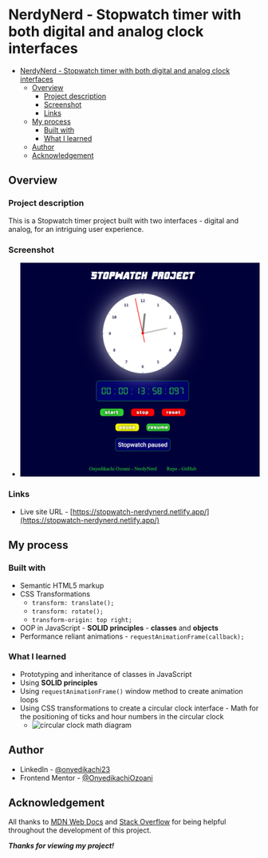 <!-- @format -->

# NerdyNerd - Stopwatch timer with both digital and analog clock interfaces

- [NerdyNerd - Stopwatch timer with both digital and analog clock interfaces](#nerdynerd---stopwatch-timer-with-both-digital-and-analog-clock-interfaces)
	- [Overview](#overview)
		- [Project description](#project-description)
		- [Screenshot](#screenshot)
		- [Links](#links)
	- [My process](#my-process)
		- [Built with](#built-with)
		- [What I learned](#what-i-learned)
	- [Author](#author)
	- [Acknowledgement](#acknowledgement)

## Overview

### Project description

This is a Stopwatch timer project built with two interfaces - digital and analog, for an intriguing user experience.

### Screenshot

-   ![full Stopwatch interface](./design/project-screenshot.png)

### Links

-   Live site URL - [https://stopwatch-nerdynerd.netlify.app/](https://stopwatch-nerdynerd.netlify.app/)

## My process

### Built with

-   Semantic HTML5 markup
-   CSS Transformations
    -   `transform: translate();`
    -   `transform: rotate();`
    -   `transform-origin: top right;`
-   OOP in JavaScript - **SOLID principles** - **classes** and **objects**
-   Performance reliant animations - `requestAnimationFrame(callback);`

### What I learned

-   Prototyping and inheritance of classes in JavaScript
-   Using **SOLID principles**
-   Using `requestAnimationFrame()` window method to create animation loops
-   Using CSS transformations to create a circular clock interface - Math for the positioning of ticks and hour numbers in the circular clock
    -   ![circular clock math diagram](https://i.ibb.co/JsZRqH9/unnamed.jpg)

## Author

-   LinkedIn - [@onyedikachi23](https://www.linkedin.com/in/onyedikachi23)
-   Frontend Mentor - [@OnyedikachiOzoani](https://www.frontendmentor.io/profile/OnyedikachiOzoani)

## Acknowledgement

All thanks to [MDN Web Docs](https://developer.mozilla.org/en-US/) and [Stack Overflow](https://stackoverflow.com/) for being helpful throughout the development of this project.

**_Thanks for viewing my project!_**
